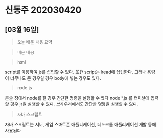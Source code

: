 # 신동주 202030420  

## [03월 16일]

>오늘 배운 내용 요약

>배운 내용

>html

script를 이용하여 js를 삽입할 수 있다.
또한 script는 head에 삽입한다.
그러나 용량이 너무나도 큰 경우일 경우 body에 넣는 경우도 있다.

>node.js

콘솔 창에서 node를 칠 경우 간단한 명령을 실행할 수 있다
node *.js 를 터미널에 입력 할 경우 js을 실행할 수 있다.
브라우저에서도 간단한 명령을 실행할 수 있다.

>자바 스크립트

자바 스크립트는 서버, 게임 스마트폰 애플리케이션, 데스크톱 애플리케이션 개발 등에 사용된다
 


<table>
</table>
